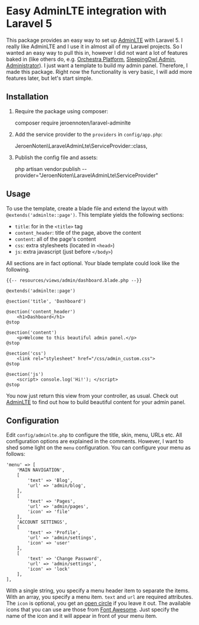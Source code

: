 # Easy AdminLTE integration with Laravel 5

This package provides an easy way to set up [AdminLTE](https://almsaeedstudio.com) with Laravel 5.
I really like AdminLTE and I use it in almost all of my Laravel projects.
So I wanted an easy way to pull this in, however I did not want a lot of
features baked in (like others do, e.g.
[Orchestra Platform](http://orchestraplatform.com/),
[SleepingOwl Admin](http://sleeping-owl.github.io/),
[Administrator](http://administrator.frozennode.com/)).
I just want a template to build my admin panel. Therefore, I made this package.
Right now the functionality is very basic, I will add more features later, but let's
start simple.

## Installation

1. Require the package using composer:


    composer require jeroennoten/laravel-adminlte

2. Add the service provider to the `providers` in `config/app.php`:


    JeroenNoten\LaravelAdminLte\ServiceProvider::class,

3. Publish the config file and assets:


    php artisan vendor:publish --provider="JeroenNoten\LaravelAdminLte\ServiceProvider"

## Usage

To use the template, create a blade file and extend the layout with `@extends('adminlte::page')`.
This template yields the following sections:

- `title`: for in the `<title>` tag
- `content_header`: title of the page, above the content
- `content`: all of the page's content
- `css`: extra stylesheets (located in `<head>`)
- `js`: extra javascript (just before `</body>`)

All sections are in fact optional. Your blade template could look like the following.

    {{-- resources/views/admin/dashboard.blade.php --}}

    @extends('adminlte::page')

    @section('title', 'Dashboard')

    @section('content_header')
        <h1>Dashboard</h1>
    @stop

    @section('content')
        <p>Welcome to this beautiful admin panel.</p>
    @stop

    @section('css')
        <link rel="stylesheet" href="/css/admin_custom.css">
    @stop

    @section('js')
        <script> console.log('Hi!'); </script>
    @stop

You now just return this view from your controller, as usual. Check out [AdminLTE](https://almsaeedstudio.com) to find out how to build beautiful content for your admin panel.

## Configuration

Edit `config/adminlte.php` to configure the title, skin, menu, URLs etc. All configuration options are explained in the comments. However, I want to shed some light on the `menu` configuration.
You can configure your menu as follows:

    'menu' => [
        'MAIN NAVIGATION',
        [
            'text' => 'Blog',
            'url' => 'admin/blog',
        ],
        [
            'text' => 'Pages',
            'url' => 'admin/pages',
            'icon' => 'file'
        ],
        'ACCOUNT SETTINGS',
        [
            'text' => 'Profile',
            'url' => 'admin/settings',
            'icon' => 'user'
        ],
        [
            'text' => 'Change Password',
            'url' => 'admin/settings',
            'icon' => 'lock'
        ],
    ],

With a single string, you specify a menu header item to separate the items.
With an array, you specify a menu item. `text` and `url` are required attributes.
The `icon` is optional, you get an [open circle](http://fontawesome.io/icon/circle-o/) if you leave it out.
The available icons that you can use are those from [Font Awesome](http://fontawesome.io/icons/).
Just specify the name of the icon and it will appear in front of your menu item.